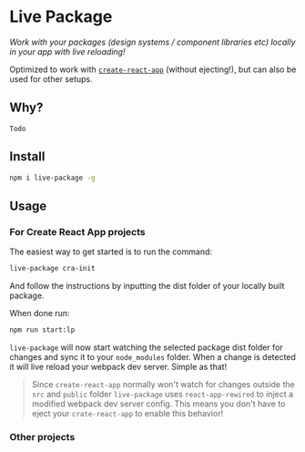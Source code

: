 # Live Package
*Work with your packages (design systems / component libraries etc) locally in your app with live reloading!*

Optimized to work with [`create-react-app`](https://github.com/facebook/create-react-app) (without ejecting!), but can also be used for other setups.

## Why?
`Todo`

## Install
```sh
npm i live-package -g
```

## Usage
### For Create React App projects
The easiest way to get started is to run the command:
```sh
live-package cra-init
```
And follow the instructions by inputting the dist folder of your locally built package.

When done run:
```sh
npm run start:lp
```

`live-package` will now start watching the selected package dist folder for changes and sync it to your `node_modules` folder. When a change is detected it will live reload your webpack dev server. Simple as that!

> Since `create-react-app` normally won't watch for changes outside the `src` and `public` folder `live-package` uses `react-app-rewired` to inject a modified webpack dev server config. This means you don't have to eject your `crate-react-app` to enable this behavior!

### Other projects
